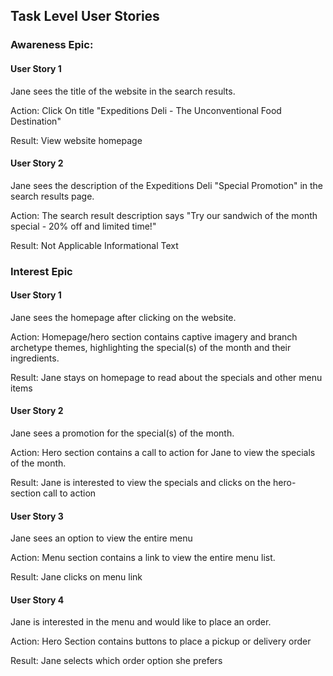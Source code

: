 ## Task Level User Stories

### Awareness Epic: 
#### User Story 1

Jane sees the title of the website in the search results.

Action: Click On title "Expeditions Deli - The Unconventional Food Destination" 

Result: View website homepage

#### User Story 2

Jane sees the description of the Expeditions Deli "Special Promotion" in the search results page.

Action: The search result description says "Try our sandwich of the month special - 20% off and limited time!"

Result: Not Applicable Informational Text


### Interest Epic
#### User Story 1

Jane sees the homepage after clicking on the website.

Action: Homepage/hero section contains captive imagery and branch archetype themes, highlighting the special(s) of the month and their ingredients.

Result: Jane stays on homepage to read about the specials and other menu items


#### User Story 2

Jane sees a promotion for the special(s) of the month.

Action: Hero section contains a call to action for Jane to view the specials of the month.

Result: Jane is interested to view the specials and clicks on the hero-section call to action


#### User Story 3

Jane sees an option to view the entire menu

Action: Menu section contains a link to view the entire menu list.

Result: Jane clicks on menu link


#### User Story 4
Jane is interested in the menu and would like to place an order.

Action: Hero Section contains buttons to place a pickup or delivery order

Result: Jane selects which order option she prefers





